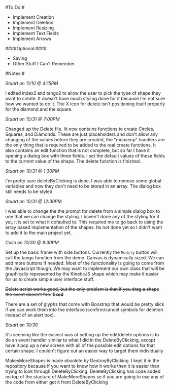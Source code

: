 #To Do:#

* Implement Creation
* Implement Deletion
* Implement Resizing
* Implement Text Fields
* Implement Arrows

####Optional:####

* Saving
* Other Stuff I Can't Remember

#Notes:#

_Stuart on 11/10 @ 4:15PM_

I edited index2 and tango2 to allow the user to pick the type of shape they want to create. It doesn't have much styling done for it because I'm not sure how we wanted to do it. The X icon for delete isn't positioning itself properly for the diamond and the square.

_Stuart on 10/31 @ 7:00PM_

Changed up the Delete file. Iit now contains functions to create Circles, Squares, and Diamonds. These are just placeholders and don't allow any changing of the values before they are created, the "mouseup" handlers are the only thing that is required to be added to the real create functions. It also contains an edit function that is not complete, but so far I have it opening a dialog box with three fields. I set the default values of these fields to the current value of the shape. The delete function is finished.

_Stuart on 10/31 @ 1:30PM_

I'm pretty sure deleteByClicking is done. I was able to remove some global variables and now they don't need to be stored in an array. The dialog box still needs to be styled

_Stuart on 10/31 @ 12:30PM_

I was able to change the the prompt for delete from a simple dialog box to one that we can change the styling. I haven't done any of the styling for it yet, it is set to what it defaulted to. This required me to go back to using the array based implementation of the shapes. Its not done yet so I didn't want to add it to the main project yet.


_Colin on 10/30 @ 8:30PM_

Set up the basic frame with side buttons. Currently the `Modify` button will call the tango function from the demo. Canvas is dynamically sized. We can add more buttons if needed. Most of the functionality is going to come from the Javascript though. We may want to implement our own class that will be graphically represented by the KineticJS shape which may make it easier for us to create simple user interface stuff.

<del>Delete script works good, but the only problem is that if you drag a shape the event doesn't fire.</del> <b>fixed</b>

There are a set of glyphs that come with Boostrap that would be pretty slick if we can work them into the interface (confirm/cancel symbols for deletion instead of an alert box).

_Stuart on 10/30_

It's seeming like the easiest was of setting up the edit/delete options is to do an event handler similar to what I did in the DeleteByClicking, except have it pop up a new screen with all of the possible edit options for that certain shape. I couldn't figure out an easier way to target them individually


MakesMoreShapes is made obsolete by DestroyByClicking. I kept it in the repository because if you want to know how it works then it is easier than trying to look through DeleteByClicking. DeleteByClicking has code added on top of the stucture of MakeMoreShapes so if you are going to use any of the code from either get it from DeleteByClicking
